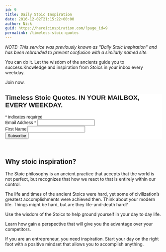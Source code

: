 ```yaml
---
id: 9
title: Daily Stoic Inspiration
date: 2016-12-02T21:15:22+00:00
author: Nick
guid: https://heroicinspiration.com/?page_id=9
permalink: /timeless-stoic-quotes
---
```

<em>NOTE: This service was previously known as "Daily Stoic Inspiration" and has been rebranded to prevent confusion with a similarly named site.</em>
<div>
  <p>
    You can do it. Let the wisdom of the ancients guide you to success.Knowledge and inspiration from Stoics in your inbox every weekday.
  </p>
  
  <p>
    Join now.<br /> <!-- Begin MailChimp Signup Form -->
  </p>
  
  <div id="mc_embed_signup">
 
<style type="text/css">
	#mc_embed_signup{background:#fff; clear:left; font:14px Helvetica,Arial,sans-serif; }<br />	/* Add your own MailChimp form style overrides in your site stylesheet or in this style block.<br />	   We recommend moving this block and the preceding CSS link to the HEAD of your HTML file. */<br /></style>
<div id="mc_embed_signup"><form id="mc-embedded-subscribe-form" class="validate" action="//ironboundsoftware.us4.list-manage.com/subscribe/post?u=b85e98fe64eeecfe8380a6780&amp;id=3eb61d2bdd" method="post" name="mc-embedded-subscribe-form" novalidate="" target="_blank">
<div id="mc_embed_signup_scroll">
<h2>Timeless Stoic Quotes. IN YOUR MAILBOX, EVERY WEEKDAY.</h2>
<div class="indicates-required"><span class="asterisk">*</span> indicates required</div>
<div class="mc-field-group"><label for="mce-EMAIL">Email Address <span class="asterisk">*</span>
</label>
<input id="mce-EMAIL" class="required email" name="EMAIL" type="email" value="" /></div>
<div class="mc-field-group"><label for="mce-FNAME">First Name </label>
<input id="mce-FNAME" class="" name="FNAME" type="text" value="" /></div>
<div id="mce-responses" class="clear"></div>
<!-- real people should not fill this in and expect good things - do not remove this or risk form bot signups-->
<div style="position: absolute; left: -5000px;"><input tabindex="-1" name="b_b85e98fe64eeecfe8380a6780_3eb61d2bdd" type="text" value="" /></div>
<div class="clear"><input id="mc-embedded-subscribe" class="button" name="subscribe" type="submit" value="Subscribe" /></div>
</div>
</form></div>
<script type='text/javascript' src='//s3.amazonaws.com/downloads.mailchimp.com/js/mc-validate.js'></script><script type='text/javascript'>(function($) {window.fnames = new Array(); window.ftypes = new Array();fnames[0]='EMAIL';ftypes[0]='email';fnames[1]='FNAME';ftypes[1]='text';}(jQuery));var $mcj = jQuery.noConflict(true);</script> </div>
  
  <p>
    <br /> <!--End mc_embed_signup-->
  </p>
  
  <h2>
    Why stoic inspiration?
  </h2>
  
  <p>
    The Stoic philosophy is an ancient practice that accepts that the world is not perfect, but recognizes that how we react to that is entirely within our control.
  </p>
  
  <p>
    The life and times of the ancient Stoics were hard, yet some of civilization&#8217;s greatest accomplishments were achieved then. Think about your modern life. Things might be hard, but are they life-and-death hard?
  </p>
  
  <p>
    Use the wisdom of the Stoics to help ground yourself in your day to day life.
  </p>
  
  <p>
    Learn how gain a perspective that will give you the advantage over your competitors.
  </p>
  
  <p>
    If you are an entrepreneur, you need inspiration. Start your day on the right foot with a positive mindset that allows you to accomplish anything.
  </p>
  
  <p>
    &nbsp;
  </p>
</div>
